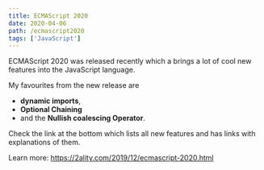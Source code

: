 ```yaml
---
title: ECMAScript 2020
date: 2020-04-06
path: /ecmascript2020
tags: ['JavaScript']
---
```


ECMAScript 2020 was released recently which a brings a lot of cool new features into the JavaScript language.

My favourites from the new release are

- **dynamic imports**,
- **Optional Chaining**
- and the **Nullish coalescing Operator**.

Check the link at the bottom which lists all new features and has links with explanations of them.

Learn more: https://2ality.com/2019/12/ecmascript-2020.html
